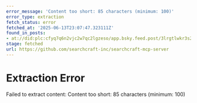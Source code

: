 ```yaml
---
error_message: 'Content too short: 85 characters (minimum: 100)'
error_type: extraction
fetch_status: error
fetched_at: '2025-06-13T23:07:47.323111Z'
found_in_posts:
- at://did:plc:cfyq7q6n2vjc2w7qc2lgzeso/app.bsky.feed.post/3lrgtlwkr3s2w
stage: fetched
url: https://github.com/searchcraft-inc/searchcraft-mcp-server
---
```


# Extraction Error

Failed to extract content: Content too short: 85 characters (minimum: 100)